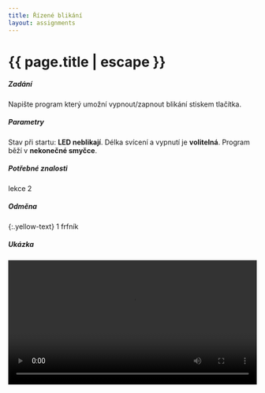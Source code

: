```yaml
---
title: Řízené blikání
layout: assignments
---
```


# {{ page.title | escape }}

##### Zadání

Napište program který umožní vypnout/zapnout blikání stiskem tlačítka.

##### Parametry

Stav při startu: **LED neblikají**.
Délka svícení a vypnutí je **volitelná**.
Program běží v **nekonečné smyčce**.

##### Potřebné znalosti

lekce 2

##### Odměna
{:.yellow-text}
1 frfník

##### Ukázka

<video width="100%" controls>
  <source src="/video/guides/assignments_004.mp4" type="video/mp4">
</video>